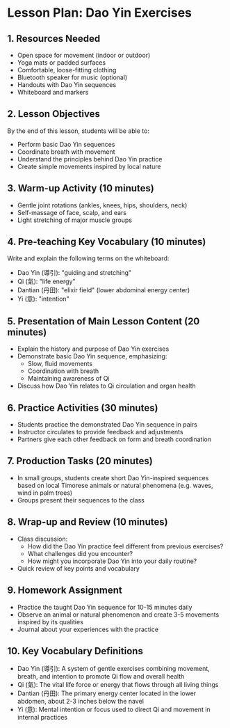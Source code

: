 # Lesson Plan: Dao Yin Exercises

## 1. Resources Needed

- Open space for movement (indoor or outdoor)
- Yoga mats or padded surfaces
- Comfortable, loose-fitting clothing
- Bluetooth speaker for music (optional)
- Handouts with Dao Yin sequences
- Whiteboard and markers

## 2. Lesson Objectives

By the end of this lesson, students will be able to:
- Perform basic Dao Yin sequences
- Coordinate breath with movement
- Understand the principles behind Dao Yin practice
- Create simple movements inspired by local nature

## 3. Warm-up Activity (10 minutes)

- Gentle joint rotations (ankles, knees, hips, shoulders, neck)
- Self-massage of face, scalp, and ears
- Light stretching of major muscle groups

## 4. Pre-teaching Key Vocabulary (10 minutes)

Write and explain the following terms on the whiteboard:
- Dao Yin (導引): "guiding and stretching"
- Qi (氣): "life energy"
- Dantian (丹田): "elixir field" (lower abdominal energy center)
- Yi (意): "intention"

## 5. Presentation of Main Lesson Content (20 minutes)

- Explain the history and purpose of Dao Yin exercises
- Demonstrate basic Dao Yin sequence, emphasizing:
  * Slow, fluid movements
  * Coordination with breath
  * Maintaining awareness of Qi
- Discuss how Dao Yin relates to Qi circulation and organ health

## 6. Practice Activities (30 minutes)

- Students practice the demonstrated Dao Yin sequence in pairs
- Instructor circulates to provide feedback and adjustments
- Partners give each other feedback on form and breath coordination

## 7. Production Tasks (20 minutes)

- In small groups, students create short Dao Yin-inspired sequences based on local Timorese animals or natural phenomena (e.g. waves, wind in palm trees)
- Groups present their sequences to the class

## 8. Wrap-up and Review (10 minutes)

- Class discussion:
  * How did the Dao Yin practice feel different from previous exercises?
  * What challenges did you encounter?
  * How might you incorporate Dao Yin into your daily routine?
- Quick review of key points and vocabulary

## 9. Homework Assignment

- Practice the taught Dao Yin sequence for 10-15 minutes daily
- Observe an animal or natural phenomenon and create 3-5 movements inspired by its qualities
- Journal about your experiences with the practice

## 10. Key Vocabulary Definitions

- Dao Yin (導引): A system of gentle exercises combining movement, breath, and intention to promote Qi flow and overall health
- Qi (氣): The vital life force or energy that flows through all living things
- Dantian (丹田): The primary energy center located in the lower abdomen, about 2-3 inches below the navel
- Yi (意): Mental intention or focus used to direct Qi and movement in internal practices